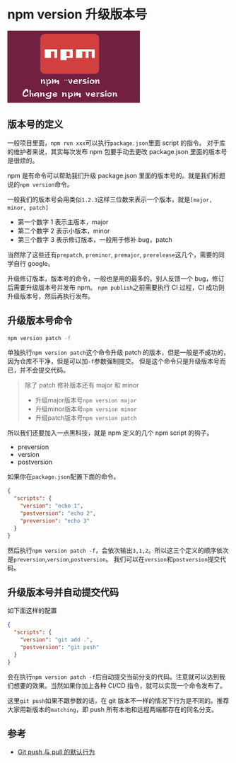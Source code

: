# npm version 升级版本号

![npm version](../images/npm-version.png)

## 版本号的定义

一般项目里面，`npm run xxx`可以执行`package.json`里面 script 的指令。
对于库的维护者来说，其实每次发布 npm 包要手动去更改 package.json 里面的版本号是很烦的。

npm 是有命令可以帮助我们升级 package.json 里面的版本号的。就是我们标题说的`npm version`命令。

一般我们的版本号会用类似`1.2.3`这样三位数来表示一个版本，就是`[major, minor, patch]`

- 第一个数字 1 表示主版本，major
- 第二个数字 2 表示小版本，minor
- 第三个数字 3 表示修订版本，一般用于修补 bug，patch

当然除了这些还有`prepatch`, `preminor`, `premajor`, `prerelease`这几个，需要的同学自行 google。

升级修订版本，版本号的命令，一般也是用的最多的。别人反馈一个 bug，修订后需要升级版本号并发布 npm。
`npm publish`之前需要执行 CI 过程，CI 成功则升级版本号，然后再执行发布。

## 升级版本号命令

```bash
npm version patch -f
```

单独执行`npm version patch`这个命令升级 patch 的版本，但是一般是不成功的，因为仓库不干净，但是可以加`-f`参数强制提交。
但是这个命令只是升级版本号而已，并不会提交代码。

> 除了 patch 修补版本还有 major 和 minor
>
> - 升级major版本号`npm version major`
> - 升级minor版本号`npm version minor`
> - 升级patch版本号`npm version patch`

所以我们还要加入一点黑科技，就是 npm 定义的几个 npm script 的钩子。

- preversion
- version
- postversion

如果你在`package.json`配置下面的命令。

```json
{
  "scripts": {
    "version": "echo 1",
    "postversion": "echo 2",
    "preversion": "echo 3"
  }
}
```

然后执行`npm version patch -f`，会依次输出`3,1,2`。所以这三个定义的顺序依次是`preversion`,`version`,`postversion`。
我们可以在`version`和`postversion`提交代码。

## 升级版本号并自动提交代码

如下面这样的配置

```json
{
  "scripts": {
    "version": "git add .",
    "postversion": "git push"
  }
}
```

会在执行`npm version patch -f`后自动提交当前分支的代码。注意就可以达到我们想要的效果。当然如果你加上各种 CI/CD 指令，就可以实现一个命令发布了。

这里`git push`如果不跟参数的话，在 git 版本不一样的情况下行为是不同的。推荐大家用新版本的`matching`，即 push 所有本地和远程两端都存在的同名分支。

## 参考

- [Git push 与 pull 的默认行为](http://blog.angular.in/git-pushmo-ren-fen-zhi/)
